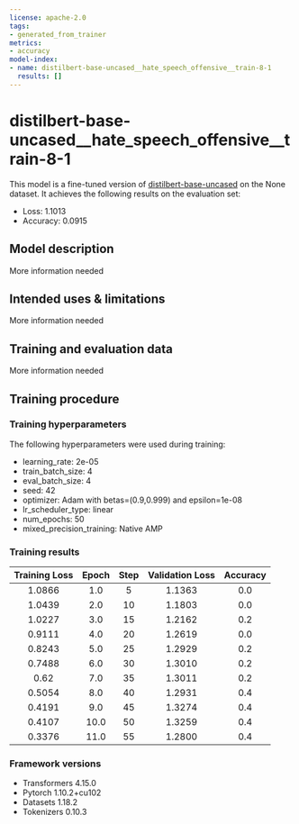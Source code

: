 ```yaml
---
license: apache-2.0
tags:
- generated_from_trainer
metrics:
- accuracy
model-index:
- name: distilbert-base-uncased__hate_speech_offensive__train-8-1
  results: []
---
```


<!-- This model card has been generated automatically according to the information the Trainer had access to. You
should probably proofread and complete it, then remove this comment. -->

# distilbert-base-uncased__hate_speech_offensive__train-8-1

This model is a fine-tuned version of [distilbert-base-uncased](https://huggingface.co/distilbert-base-uncased) on the None dataset.
It achieves the following results on the evaluation set:
- Loss: 1.1013
- Accuracy: 0.0915

## Model description

More information needed

## Intended uses & limitations

More information needed

## Training and evaluation data

More information needed

## Training procedure

### Training hyperparameters

The following hyperparameters were used during training:
- learning_rate: 2e-05
- train_batch_size: 4
- eval_batch_size: 4
- seed: 42
- optimizer: Adam with betas=(0.9,0.999) and epsilon=1e-08
- lr_scheduler_type: linear
- num_epochs: 50
- mixed_precision_training: Native AMP

### Training results

| Training Loss | Epoch | Step | Validation Loss | Accuracy |
|:-------------:|:-----:|:----:|:---------------:|:--------:|
| 1.0866        | 1.0   | 5    | 1.1363          | 0.0      |
| 1.0439        | 2.0   | 10   | 1.1803          | 0.0      |
| 1.0227        | 3.0   | 15   | 1.2162          | 0.2      |
| 0.9111        | 4.0   | 20   | 1.2619          | 0.0      |
| 0.8243        | 5.0   | 25   | 1.2929          | 0.2      |
| 0.7488        | 6.0   | 30   | 1.3010          | 0.2      |
| 0.62          | 7.0   | 35   | 1.3011          | 0.2      |
| 0.5054        | 8.0   | 40   | 1.2931          | 0.4      |
| 0.4191        | 9.0   | 45   | 1.3274          | 0.4      |
| 0.4107        | 10.0  | 50   | 1.3259          | 0.4      |
| 0.3376        | 11.0  | 55   | 1.2800          | 0.4      |


### Framework versions

- Transformers 4.15.0
- Pytorch 1.10.2+cu102
- Datasets 1.18.2
- Tokenizers 0.10.3
